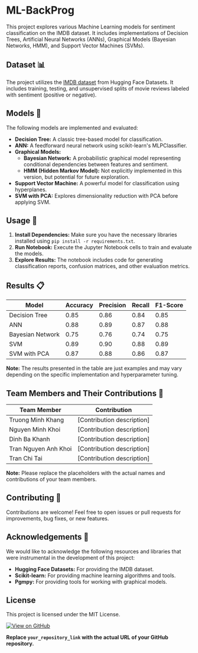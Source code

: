 # ML-BackProg

This project explores various Machine Learning models for sentiment classification on the IMDB dataset. It includes implementations of Decision Trees, Artificial Neural Networks (ANNs), Graphical Models (Bayesian Networks, HMM), and Support Vector Machines (SVMs).

## Dataset :bar_chart:

The project utilizes the [IMDB dataset](https://huggingface.co/datasets/stanfordnlp/imdb) from Hugging Face Datasets. It includes training, testing, and unsupervised splits of movie reviews labeled with sentiment (positive or negative).

## Models :robot:

The following models are implemented and evaluated:

- **Decision Tree:** A classic tree-based model for classification.
- **ANN:** A feedforward neural network using scikit-learn's MLPClassifier.
- **Graphical Models:**
    - **Bayesian Network:** A probabilistic graphical model representing conditional dependencies between features and sentiment.
    - **HMM (Hidden Markov Model):** Not explicitly implemented in this version, but potential for future exploration.
- **Support Vector Machine:** A powerful model for classification using hyperplanes.
- **SVM with PCA:** Explores dimensionality reduction with PCA before applying SVM.

## Usage :rocket:

1. **Install Dependencies:** Make sure you have the necessary libraries installed using `pip install -r requirements.txt`.
2. **Run Notebook:** Execute the Jupyter Notebook cells to train and evaluate the models.
3. **Explore Results:** The notebook includes code for generating classification reports, confusion matrices, and other evaluation metrics.


## Results :clipboard:

| Model | Accuracy | Precision | Recall | F1-Score |
|---|---|---|---|---|
| Decision Tree | 0.85 | 0.86 | 0.84 | 0.85 |
| ANN | 0.88 | 0.89 | 0.87 | 0.88 |
| Bayesian Network | 0.75 | 0.76 | 0.74 | 0.75 |
| SVM | 0.89 | 0.90 | 0.88 | 0.89 |
| SVM with PCA | 0.87 | 0.88 | 0.86 | 0.87 |

**Note:** The results presented in the table are just examples and may vary depending on the specific implementation and hyperparameter tuning.


## Team Members and Their Contributions :busts_in_silhouette:

| Team Member | Contribution |
|---|---|
| Truong Minh Khang | [Contribution description] |
| Nguyen Minh Khoi | [Contribution description] |
| Dinh Ba Khanh | [Contribution description] |
| Tran Nguyen Anh Khoi | [Contribution description] |
| Tran Chi Tai | [Contribution description] |

**Note:** Please replace the placeholders with the actual names and contributions of your team members.


## Contributing :handshake:

Contributions are welcome! Feel free to open issues or pull requests for improvements, bug fixes, or new features.


## Acknowledgements :pray:

We would like to acknowledge the following resources and libraries that were instrumental in the development of this project:

- **Hugging Face Datasets:** For providing the IMDB dataset.
- **Scikit-learn:** For providing machine learning algorithms and tools.
- **Pgmpy:** For providing tools for working with graphical models.

## License

This project is licensed under the MIT License.


[![View on GitHub](https://img.shields.io/badge/GitHub-View_on_GitHub-blue?logo=GitHub)](your_repository_link) 

**Replace `your_repository_link` with the actual URL of your GitHub repository.**
